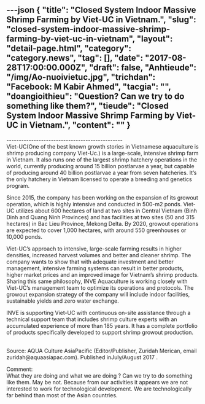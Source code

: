 ---json
{
    "title": "Closed System Indoor Massive Shrimp Farming by Viet-UC in Vietnam.",
    "slug": "closed-system-indoor-massive-shrimp-farming-by-viet-uc-in-vietnam",
    "layout": "detail-page.html",
    "category": "category.news",
    "tag": [],
    "date": "2017-08-28T17:00:00.000Z",
    "draft": false,
    "Anhtieude": "/img/Ao-nuoivietuc.jpg",
    "trichdan": "Facebook: M Kabir Ahmed",
    "tacgia": "",
    "doangioithieu": "Question? Can we try to do something like them?",
    "tieude": "Closed System Indoor Massive Shrimp Farming by Viet-UC in Vietnam.",
    "__content__": ""
}
---
<p><span style="font-size:14px">-----------------------------------------------<br />
Viet-UC(One of the best known growth stories in Vietnamese aquaculture is shrimp producing company Viet-Uc.) is a large-scale, intensive shrimp farm in Vietnam. It also runs one of the largest shrimp hatchery operations in the world, currently producing around 15&nbsp;billion postlarvae a year, but capable of producing around 40 billion postlarvae a year from seven hatcheries. It&rsquo;s the only hatchery in Vietnam licensed to operate a breeding and genetics program.</span></p>

<p><span style="font-size:14px">Since 2015, the company has been working on the expansion of its growout operation, which is highly intensive and conducted in 500-m2 ponds. Viet-UC utilizes about 600 hectares of land at two sites in Central Vietnam (Binh Dinh and Quang Ninh Provinces) and has facilities at two sites (50 and 315 hectares) in Bac Lieu Province, Mekong Delta. By 2020, growout operations are expected to cover 1,000 hectares, with around 550 greenhouses or 10,000 ponds.</span></p>

<p><span style="font-size:14px">Viet-UC&rsquo;s approach to intensive, large-scale farming results in higher densities, increased harvest volumes and better and cleaner shrimp. The company wants to show that with adequate investment and better management, intensive farming systems can result in better products, higher market prices and an improved image for Vietnam&rsquo;s shrimp products. Sharing this same philosophy, INVE Aquaculture is working closely with Viet-UC&rsquo;s management team to optimize its operations and protocols. The growout expansion strategy of the company will include indoor facilities, sustainable yields and zero water exchange.</span></p>

<p><span style="font-size:14px">INVE is supporting Viet-UC with continuous on-site assistance through a technical support team that includes shrimp culture experts with an accumulated experience of more than 185 years. It has a complete portfolio of products specifically developed to support shrimp growout production.</span></p>

<p><br />
<span style="font-size:14px">Source: AQUA Culture AsiaPacific (Editor/Publisher, Zuridah Merican, email zuridah@aquaasiapac.com). Published inJuly/August 2017 .</span></p>

<p><span style="font-size:14px">Comment:<br />
What they are doing and what we are doing ? Can we try to do something like them. May be not. Because from our activities it appears we are not interested to work for technological development. We are technologically far behind than most of the Asian countries.</span></p>